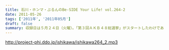 ```yaml
---
title: 石川・ホンマ・ぶるんのBe-SIDE Your Life! vol.264-2
date: 2011-05-26
tags: ['2011年', '2011年05月']
draft: false
summary: 収録日は５月２４日（火曜）。「第３回ＡＫＢ４８総選挙」がスタートしたわけであり。おっさんたちのＡＫＢ・・・そしてパーソナル分析。リスナーさんたちサスガです。NAMAE
---
```


http://project-phi.ddo.jp/ishikawa/ishikawa264_2.mp3
